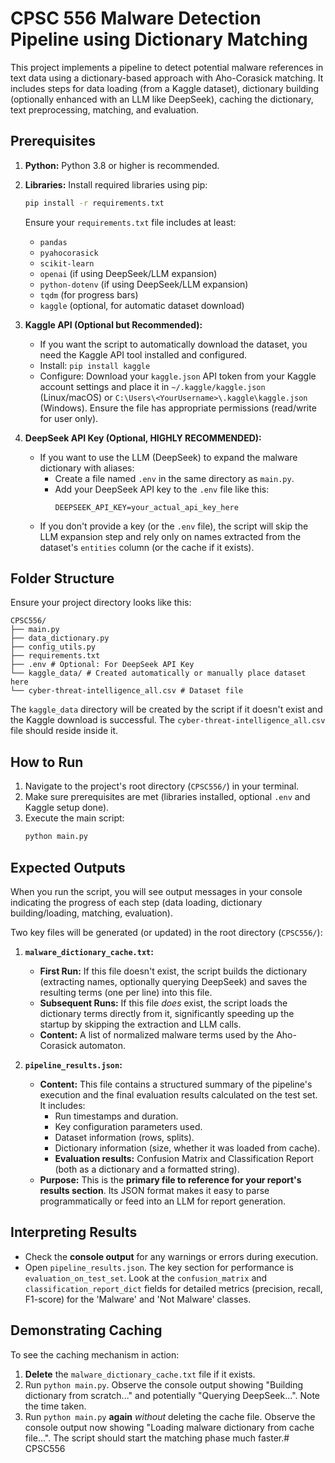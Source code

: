 # CPSC 556 Malware Detection Pipeline using Dictionary Matching

This project implements a pipeline to detect potential malware references in text data using a dictionary-based approach with Aho-Corasick matching. It includes steps for data loading (from a Kaggle dataset), dictionary building (optionally enhanced with an LLM like DeepSeek), caching the dictionary, text preprocessing, matching, and evaluation.

## Prerequisites

1.  **Python:** Python 3.8 or higher is recommended.
2.  **Libraries:** Install required libraries using pip:
    ```bash
    pip install -r requirements.txt
    ```
    Ensure your `requirements.txt` file includes at least:
    *   `pandas`
    *   `pyahocorasick`
    *   `scikit-learn`
    *   `openai` (if using DeepSeek/LLM expansion)
    *   `python-dotenv` (if using DeepSeek/LLM expansion)
    *   `tqdm` (for progress bars)
    *   `kaggle` (optional, for automatic dataset download)

3.  **Kaggle API (Optional but Recommended):**
    *   If you want the script to automatically download the dataset, you need the Kaggle API tool installed and configured.
    *   Install: `pip install kaggle`
    *   Configure: Download your `kaggle.json` API token from your Kaggle account settings and place it in `~/.kaggle/kaggle.json` (Linux/macOS) or `C:\Users\<YourUsername>\.kaggle\kaggle.json` (Windows). Ensure the file has appropriate permissions (read/write for user only).

4.  **DeepSeek API Key (Optional, HIGHLY RECOMMENDED):**
    *   If you want to use the LLM (DeepSeek) to expand the malware dictionary with aliases:
        *   Create a file named `.env` in the same directory as `main.py`.
        *   Add your DeepSeek API key to the `.env` file like this:
            ```dotenv
            DEEPSEEK_API_KEY=your_actual_api_key_here
            ```
    *   If you don't provide a key (or the `.env` file), the script will skip the LLM expansion step and rely only on names extracted from the dataset's `entities` column (or the cache if it exists).

## Folder Structure

Ensure your project directory looks like this:
```
CPSC556/
├── main.py
├── data_dictionary.py
├── config_utils.py
├── requirements.txt
├── .env # Optional: For DeepSeek API Key
└── kaggle_data/ # Created automatically or manually place dataset here
└── cyber-threat-intelligence_all.csv # Dataset file
```

The `kaggle_data` directory will be created by the script if it doesn't exist and the Kaggle download is successful. The `cyber-threat-intelligence_all.csv` file should reside inside it.

## How to Run

1.  Navigate to the project's root directory (`CPSC556/`) in your terminal.
2.  Make sure prerequisites are met (libraries installed, optional `.env` and Kaggle setup done).
3.  Execute the main script:
    ```bash
    python main.py
    ```

## Expected Outputs

When you run the script, you will see output messages in your console indicating the progress of each step (data loading, dictionary building/loading, matching, evaluation).

Two key files will be generated (or updated) in the root directory (`CPSC556/`):

1.  **`malware_dictionary_cache.txt`:**
    *   **First Run:** If this file doesn't exist, the script builds the dictionary (extracting names, optionally querying DeepSeek) and saves the resulting terms (one per line) into this file.
    *   **Subsequent Runs:** If this file *does* exist, the script loads the dictionary terms directly from it, significantly speeding up the startup by skipping the extraction and LLM calls.
    *   **Content:** A list of normalized malware terms used by the Aho-Corasick automaton.

2.  **`pipeline_results.json`:**
    *   **Content:** This file contains a structured summary of the pipeline's execution and the final evaluation results calculated on the test set. It includes:
        *   Run timestamps and duration.
        *   Key configuration parameters used.
        *   Dataset information (rows, splits).
        *   Dictionary information (size, whether it was loaded from cache).
        *   **Evaluation results:** Confusion Matrix and Classification Report (both as a dictionary and a formatted string).
    *   **Purpose:** This is the **primary file to reference for your report's results section**. Its JSON format makes it easy to parse programmatically or feed into an LLM for report generation.

## Interpreting Results

*   Check the **console output** for any warnings or errors during execution.
*   Open `pipeline_results.json`. The key section for performance is `evaluation_on_test_set`. Look at the `confusion_matrix` and `classification_report_dict` fields for detailed metrics (precision, recall, F1-score) for the 'Malware' and 'Not Malware' classes.

## Demonstrating Caching

To see the caching mechanism in action:

1.  **Delete** the `malware_dictionary_cache.txt` file if it exists.
2.  Run `python main.py`. Observe the console output showing "Building dictionary from scratch..." and potentially "Querying DeepSeek...". Note the time taken.
3.  Run `python main.py` **again** *without* deleting the cache file. Observe the console output now showing "Loading malware dictionary from cache file...". The script should start the matching phase much faster.# CPSC556
